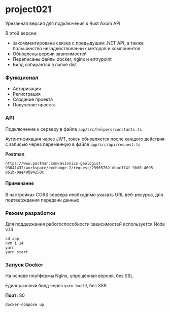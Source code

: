 # project021
Урезанная версия для подключения к Rust Axum API

В этой версии:
* закомментирована связка с предыдущим .NET API, а также большинство незадействованных методов и компонентов
* Обновлены версии зависимостей
* Переписаны файлы docker, nginx и entrypoint
* Билд собирается в папке dist

### Функционал
* Авторизация
* Регистрация
* Создание проекта
* Получение проекта

### API
Подключение к серверу в файле `app/src/helpers/constants.ts`

Аутентификация через JWT, токен обновляется после каждого действия с записью через переменную в файле `app/src/api/request.ts`

**Postman**

    https://www.postman.com/avionics-geologist-93041432/workspace/exchange-2/request/25965762-dbac374f-9b80-4695-861b-0ae40b94250c
    
#### Примечание
В настройках CORS сервера необходимо указать URL веб-ресурса, для подтверждения передачи данных

### Режим разработки
Для поддержания работоспособности зависимостей используется Node v.14

    cd app
    nvm i 14
    yarn
    yarn start
    
### Запуск Docker
На основе платформы Nginx, упрощённая версия, без SSL

Единоразовый билд через `yarn build`, без SSR

**Порт:** 80

    docker-compose up
    